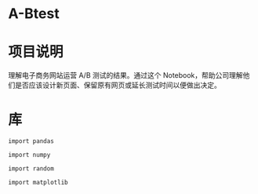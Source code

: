 # A-Btest

# 项目说明

理解电子商务网站运营 A/B 测试的结果。通过这个 Notebook，帮助公司理解他们是否应该设计新页面、保留原有网页或延长测试时间以便做出决定。

# 库
<pre><code>import pandas
</code></pre>

<pre><code>import numpy
</code></pre>

<pre><code>import random
</code></pre>

<pre><code>import matplotlib
</code></pre>
